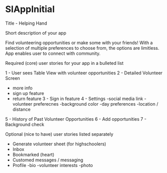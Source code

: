 # SIAppInitial

Title - Helping Hand

Short description of your app

Find volunteering opportunities or make some with your friends! With a selection of multiple preferences to choose from, the options are limitless.
App enables user to connect with community.

Required (core) user stories for your app in a bulleted list

1 - User sees Table View with volunteer opportunities
2 - Detailed Volunteer Screen
  - more info
  - sign up feature
  - return feature
3 - Sign in feature
4 - Settings
    -social media link
    -volunteer preferecnes
    -background color
    -day preferences
    -location / distance
 
5 - History of Past Volunteer Opportunities
6 - Add opportunities
7 - Background check


Optional (nice to have) user stories listed separately

- Generate volunteer sheet (for highschoolers)
- Inbox
- Bookmarked (heart)
- Customed messages / messaging
- Profile
  -bio
  -volunteer interests
  -photo

